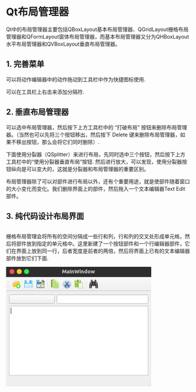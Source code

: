 # Qt布局管理器  

> 

Qt中的布局管理器主要包括QBoxLayout基本布局管理器、QGridLayout栅格布局管理器和QFormLayout窗体布局管理器，而基本布局管理器又分为QHBoxLayout水平布局管理器和QVBoxLayout垂直布局管理器。  

## 1. 完善菜单  

可以将动作编辑器中的动作拖动到工具栏中作为快捷图标使用.  

可以在工具栏上右击来添加分隔符.  


## 2. 垂直布局管理器  

可以选中布局管理器，然后按下上方工具栏中的 “打破布局” 按钮来删除布局管理器。（当然也可以先将三个按钮移出，然后按下 Delete 键来删除布局管理器，如果不移出按钮，那么会将它们同时删除）.  


下面使用分裂器（QSplitter）来进行布局，先同时选中三个按钮，然后按下上方工具栏中的“使用分裂器垂直布局”按钮. 然后进行放大，可以发现，使用分裂器按钮纵向是可以变大的，这就是分裂器和布局管理器的重要区别。   

布局管理器除了可以对部件进行布局以外，还有个重要用途，就是使部件随着窗口的大小变化而变化。我们删除界面上的部件，然后拖入一个文本编辑器Text Edit部件。   

## 3. 纯代码设计布局界面   

~~~cpp

~~~

栅格布局管理会将所有的空间分隔成一些行和列，行和列的交叉处形成单元格，然后将部件放到指定的单元格中。这里新建了一个按钮部件和一个行编辑器部件，它们在界面上放到同一行，后者宽度是前者的两倍，然后将界面上已有的文本编辑器部件放到它们下面.  

![](../../snapshots/grid_layout.png)